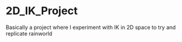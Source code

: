 # 2D_IK_Project
 Basically a project where I experiment with IK in 2D space to try and replicate rainworld
